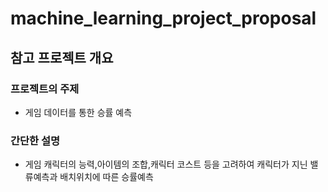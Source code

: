 # machine_learning_project_proposal

## 참고 프로젝트 개요

### 프로젝트의 주제 
- 게임 데이터를 통한 승률 예측
### 간단한 설명
- 게임 캐릭터의 능력,아이템의 조합,캐릭터 코스트 등을 고려하여 캐릭터가 지닌 밸류예측과 배치위치에 따른 승률예측

